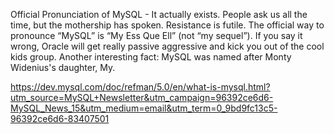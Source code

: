 Official Pronunciation of MySQL - It actually exists. People ask us all the time, but the mothership has spoken. Resistance is futile. The official way to pronounce “MySQL” is “My Ess Que Ell” (not “my sequel”).  If you say it wrong, Oracle will get really passive aggressive and kick you out of the cool kids group. Another interesting fact: MySQL was named after Monty Widenius's daughter, My.

https://dev.mysql.com/doc/refman/5.0/en/what-is-mysql.html?utm_source=MySQL+Newsletter&utm_campaign=96392ce6d6-MySQL_News_15&utm_medium=email&utm_term=0_9bd9fc13c5-96392ce6d6-83407501
